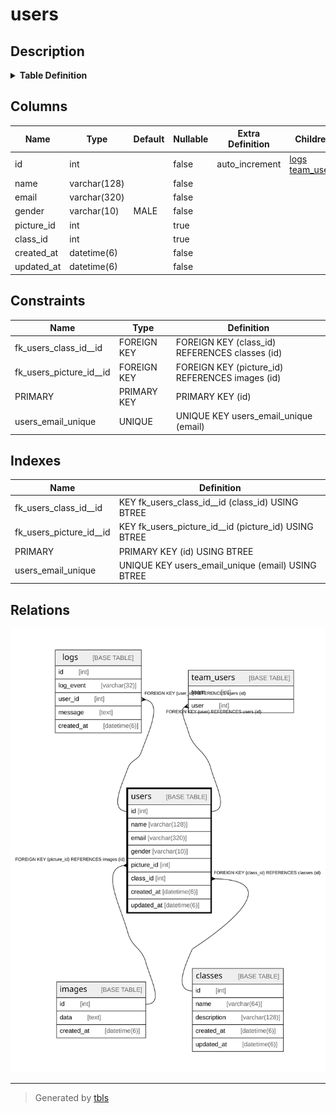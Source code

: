 # users

## Description

<details>
<summary><strong>Table Definition</strong></summary>

```sql
CREATE TABLE `users` (
  `id` int NOT NULL AUTO_INCREMENT,
  `name` varchar(128) NOT NULL,
  `email` varchar(320) NOT NULL,
  `gender` varchar(10) NOT NULL DEFAULT 'MALE',
  `picture_id` int DEFAULT NULL,
  `class_id` int DEFAULT NULL,
  `created_at` datetime(6) NOT NULL,
  `updated_at` datetime(6) NOT NULL,
  PRIMARY KEY (`id`),
  UNIQUE KEY `users_email_unique` (`email`),
  KEY `fk_users_picture_id__id` (`picture_id`),
  KEY `fk_users_class_id__id` (`class_id`),
  CONSTRAINT `fk_users_class_id__id` FOREIGN KEY (`class_id`) REFERENCES `classes` (`id`) ON DELETE CASCADE ON UPDATE RESTRICT,
  CONSTRAINT `fk_users_picture_id__id` FOREIGN KEY (`picture_id`) REFERENCES `images` (`id`) ON DELETE SET NULL ON UPDATE RESTRICT
) ENGINE=InnoDB AUTO_INCREMENT=[Redacted by tbls] DEFAULT CHARSET=utf8mb4 COLLATE=utf8mb4_0900_ai_ci
```

</details>

## Columns

| Name | Type | Default | Nullable | Extra Definition | Children | Parents | Comment |
| ---- | ---- | ------- | -------- | ---------------- | -------- | ------- | ------- |
| id | int |  | false | auto_increment | [logs](logs.md) [team_users](team_users.md) |  |  |
| name | varchar(128) |  | false |  |  |  |  |
| email | varchar(320) |  | false |  |  |  |  |
| gender | varchar(10) | MALE | false |  |  |  |  |
| picture_id | int |  | true |  |  | [images](images.md) |  |
| class_id | int |  | true |  |  | [classes](classes.md) |  |
| created_at | datetime(6) |  | false |  |  |  |  |
| updated_at | datetime(6) |  | false |  |  |  |  |

## Constraints

| Name | Type | Definition |
| ---- | ---- | ---------- |
| fk_users_class_id__id | FOREIGN KEY | FOREIGN KEY (class_id) REFERENCES classes (id) |
| fk_users_picture_id__id | FOREIGN KEY | FOREIGN KEY (picture_id) REFERENCES images (id) |
| PRIMARY | PRIMARY KEY | PRIMARY KEY (id) |
| users_email_unique | UNIQUE | UNIQUE KEY users_email_unique (email) |

## Indexes

| Name | Definition |
| ---- | ---------- |
| fk_users_class_id__id | KEY fk_users_class_id__id (class_id) USING BTREE |
| fk_users_picture_id__id | KEY fk_users_picture_id__id (picture_id) USING BTREE |
| PRIMARY | PRIMARY KEY (id) USING BTREE |
| users_email_unique | UNIQUE KEY users_email_unique (email) USING BTREE |

## Relations

![er](users.svg)

---

> Generated by [tbls](https://github.com/k1LoW/tbls)
